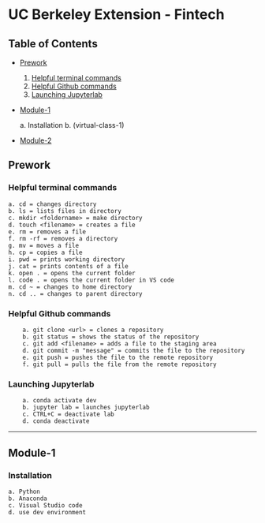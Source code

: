 # UC Berkeley Extension - Fintech

## Table of Contents

* [Prework](#Prework)
    1. [Helpful terminal commands](#helpful-terminal-commandsHelpful-terminal-commands)
    2. [Helpful Github commands](#helpful-github-commandsHelpful-Github-commands)
    3. [Launching Jupyterlab](#launching-jupyterlabLaunching-Jupyterlab)

* [Module-1](#Module-1)

    a. Installation
    b. (virtual-class-1)

* [Module-2](#Module-2) 
 
  


## Prework

### Helpful terminal commands

    a. cd = changes directory
    b. ls = lists files in directory
    c. mkdir <foldername> = make directory
    d. touch <filename> = creates a file
    e. rm = removes a file
    f. rm -rf = removes a directory
    g. mv = moves a file
    h. cp = copies a file
    i. pwd = prints working directory
    j. cat = prints contents of a file
    k. open . = opens the current folder
    l. code . = opens the current folder in VS code
    m. cd ~ = changes to home directory
    n. cd .. = changes to parent directory

### Helpful Github commands

        a. git clone <url> = clones a repository
        b. git status = shows the status of the repository
        c. git add <filename> = adds a file to the staging area
        d. git commit -m "message" = commits the file to the repository
        e. git push = pushes the file to the remote repository
        f. git pull = pulls the file from the remote repository

### Launching Jupyterlab

        a. conda activate dev 
        b. jupyter lab = launches jupyterlab
        c. CTRL+C = deactivate lab
        d. conda deactivate
---

## Module-1

### Installation
    a. Python
    b. Anaconda
    c. Visual Studio code
    d. use dev environment



   

